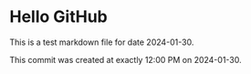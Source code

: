 # Hello GitHub
This is a test markdown file for date 2024-01-30.

This commit was created at exactly 12:00 PM on 2024-01-30.

